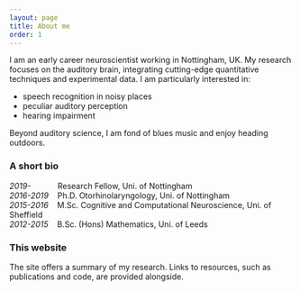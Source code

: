 ```yaml
---
layout: page
title: About me
order: 1
---
```


I am an early career neuroscientist working in Nottingham, UK. My research focuses on the auditory brain, integrating cutting-edge quantitative techniques and experimental data. I am particularly interested in:
* speech recognition in noisy places
* peculiar auditory perception
* hearing impairment

Beyond auditory science, I am fond of blues music and enjoy heading outdoors.

### A short bio

*2019-* &nbsp;&nbsp;&nbsp;&nbsp;&nbsp;&nbsp;&nbsp;&nbsp;&nbsp;&nbsp; Research Fellow, Uni. of Nottingham  
*2016-2019* &nbsp;&nbsp; Ph.D. Otorhinolaryngology, Uni. of Nottingham  
*2015-2016* &nbsp;&nbsp; M.Sc. Cognitive and Computational Neuroscience, Uni. of Sheffield  
*2012-2015* &nbsp;&nbsp; B.Sc. (Hons) Mathematics, Uni. of Leeds

### This website
The site offers a summary of my research. Links to resources, such as publications and code, are provided alongside.
